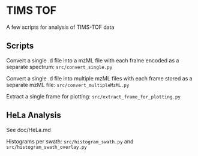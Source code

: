 
# TIMS TOF

A few scripts for analysis of TIMS-TOF data

## Scripts

Convert a single .d file into a mzML file with each frame encoded as a separate spectrum: `src/convert_single.py`

Convert a single .d file into multiple mzML files with each frame stored as a separate mzML file: `src/convert_multipleMzML.py`

Extract a single frame for plotting: `src/extract_frame_for_plotting.py`

## HeLa Analysis

See doc/HeLa.md

Histograms per swath: `src/histogram_swath.py` and `src/histogram_swath_overlay.py`

